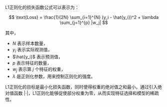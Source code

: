 

L1正则化的损失函数公式可以表示为：

$$
\text{Loss} = \frac{1}{2N} \sum_{i=1}^{N} (y_i - \hat{y_i})^2 + \lambda \sum_{j=1}^{p} |w_j|
$$

其中，
- $N$ 表示样本数量，
- $y_i$ 表示实际观测值，
- $\hat{y_i}$ 表示预测值，
- $p$ 表示特征的数量，
- $w_j$ 表示第 $j$ 个特征的权重，
- $\lambda$ 是正则化参数，用来控制正则化的强度。

L1正则化的目标是最小化损失函数，同时使得权重的绝对值之和最小。通过引入绝对值函数 $|\cdot|$，L1正则化能够促使部分权重为零，从而实现特征选择和模型的稀疏性。